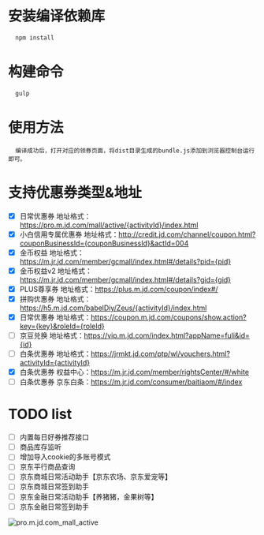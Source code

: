 # 安装编译依赖库
```sh
  npm install
```

# 构建命令
```sh
  gulp
```

# 使用方法
```
  编译成功后，打开对应的领券页面，将dist目录生成的bundle.js添加到浏览器控制台运行即可。
```


# 支持优惠券类型&地址

- [x] 日常优惠券 地址格式：https://pro.m.jd.com/mall/active/{activityId}/index.html
- [x] 小白信用专属优惠券 地址格式：http://credit.jd.com/channel/coupon.html?couponBusinessId={couponBusinessId}&actId=004
- [x] 金币权益 地址格式：https://m.jr.jd.com/member/gcmall/index.html#/details?pid={pid}
- [x] 金币权益v2 地址格式：https://m.jr.jd.com/member/gcmall/index.html#/details?gid={gid}
- [x] PLUS尊享券 地址格式：https://plus.m.jd.com/coupon/index#/
- [x] 拼购优惠券 地址格式：https://h5.m.jd.com/babelDiy/Zeus/{activityId}/index.html
- [x] 日常优惠券 地址格式：https://coupon.m.jd.com/coupons/show.action?key={key}&roleId={roleId}
- [ ] 京豆兑换 地址格式：https://vip.m.jd.com/index.html?appName=fuli&id={id}
- [ ] 白条优惠券 地址格式：https://jrmkt.jd.com/ptp/wl/vouchers.html?activityId={activityId}
- [x] 白条优惠券 权益中心：https://m.jr.jd.com/member/rightsCenter/#/white
- [ ] 白条优惠券 京东白条：https://m.jr.jd.com/consumer/baitiaom/#/index

# TODO list
- [ ] 内置每日好券推荐接口
- [ ] 商品库存监听
- [ ] 增加导入cookie的多账号模式
- [ ] 京东平行商品查询
- [ ] 京东商城日常活动助手【京东农场、京东爱宠等】
- [ ] 京东商城日常签到助手
- [ ] 京东金融日常活动助手【养猪猪，金果树等】
- [ ] 京东金融日常签到助手

![pro.m.jd.com_mall_active](./assets/pro.m.jd.com_mall_active.png)
  

